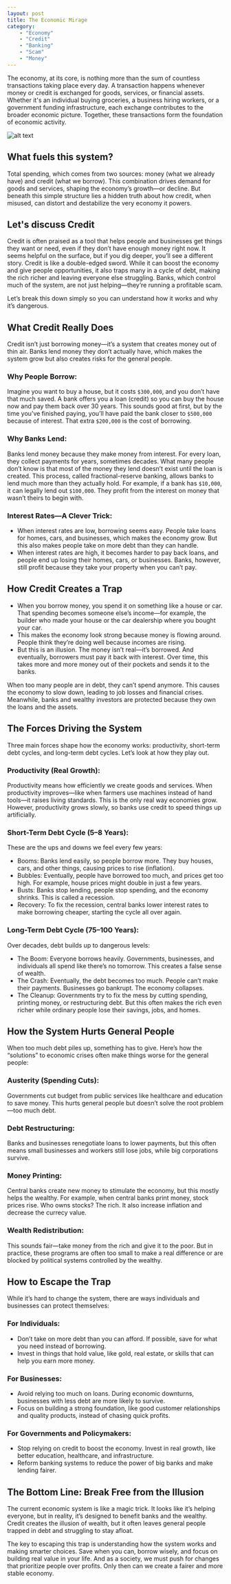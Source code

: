 ```yaml
---
layout: post
title: The Economic Mirage
category:
    - "Economy"
    - "Credit"
    - "Banking"
    - "Scam"
    - "Money"
---
```


The economy, at its core, is nothing more than the sum of countless transactions taking place every day. A transaction happens whenever money or credit is exchanged for goods, services, or financial assets. Whether it's an individual buying groceries, a business hiring workers, or a government funding infrastructure, each exchange contributes to the broader economic picture. Together, these transactions form the foundation of economic activity. 

![alt text](/images/economy.png "Economy")

## What fuels this system? 

Total spending, which comes from two sources: money (what we already have) and credit (what we borrow). This combination drives demand for goods and services, shaping the economy’s growth—or decline. But beneath this simple structure lies a hidden truth about how credit, when misused, can distort and destabilize the very economy it powers.

## Let's discuss Credit

Credit is often praised as a tool that helps people and businesses get things they want or need, even if they don’t have enough money right now. It seems helpful on the surface, but if you dig deeper, you’ll see a different story. Credit is like a double-edged sword. While it can boost the economy and give people opportunities, it also traps many in a cycle of debt, making the rich richer and leaving everyone else struggling. Banks, which control much of the system, are not just helping—they’re running a profitable scam.

Let’s break this down simply so you can understand how it works and why it’s dangerous.

## What Credit Really Does
Credit isn’t just borrowing money—it’s a system that creates money out of thin air. Banks lend money they don’t actually have, which makes the system grow but also creates risks for the general people.

### Why People Borrow:
Imagine you want to buy a house, but it costs `$300,000`, and you don’t have that much saved. A bank offers you a loan (credit) so you can buy the house now and pay them back over 30 years. This sounds good at first, but by the time you’ve finished paying, you’ll have paid the bank closer to `$500,000` because of interest. That extra `$200,000` is the cost of borrowing.

### Why Banks Lend:
Banks lend money because they make money from interest. For every loan, they collect payments for years, sometimes decades. What many people don’t know is that most of the money they lend doesn’t exist until the loan is created. This process, called fractional-reserve banking, allows banks to lend much more than they actually hold. For example, if a bank has `$10,000`, it can legally lend out `$100,000`. They profit from the interest on money that wasn’t theirs to begin with.

### Interest Rates—A Clever Trick:

* When interest rates are low, borrowing seems easy. People take loans for homes, cars, and businesses, which makes the economy grow. But this also makes people take on more debt than they can handle.
* When interest rates are high, it becomes harder to pay back loans, and people end up losing their homes, cars, or businesses. Banks, however, still profit because they take your property when you can’t pay.

## How Credit Creates a Trap
* When you borrow money, you spend it on something like a house or car. That spending becomes someone else’s income—for example, the builder who made your house or the car dealership where you bought your car.
* This makes the economy look strong because money is flowing around. People think they’re doing well because incomes are rising.
* But this is an illusion. The money isn’t real—it’s borrowed. And eventually, borrowers must pay it back with interest. Over time, this takes more and more money out of their pockets and sends it to the banks.

When too many people are in debt, they can’t spend anymore. This causes the economy to slow down, leading to job losses and financial crises. Meanwhile, banks and wealthy investors are protected because they own the loans and the assets.

## The Forces Driving the System
Three main forces shape how the economy works: productivity, short-term debt cycles, and long-term debt cycles. Let’s look at how they play out.

### Productivity (Real Growth):
Productivity means how efficiently we create goods and services. When productivity improves—like when farmers use machines instead of hand tools—it raises living standards. This is the only real way economies grow. However, productivity grows slowly, so banks use credit to speed things up artificially.

### Short-Term Debt Cycle (5–8 Years):
These are the ups and downs we feel every few years:

* Booms: Banks lend easily, so people borrow more. They buy houses, cars, and other things, causing prices to rise (inflation).
* Bubbles: Eventually, people have borrowed too much, and prices get too high. For example, house prices might double in just a few years.
* Busts: Banks stop lending, people stop spending, and the economy shrinks. This is called a recession.
* Recovery: To fix the recession, central banks lower interest rates to make borrowing cheaper, starting the cycle all over again.

### Long-Term Debt Cycle (75–100 Years):
Over decades, debt builds up to dangerous levels:

* The Boom: Everyone borrows heavily. Governments, businesses, and individuals all spend like there’s no tomorrow. This creates a false sense of wealth.
* The Crash: Eventually, the debt becomes too much. People can’t make their payments. Businesses go bankrupt. The economy collapses.
* The Cleanup: Governments try to fix the mess by cutting spending, printing money, or restructuring debt. But this often makes the rich even richer while ordinary people lose their savings, jobs, and homes.

## How the System Hurts General People
When too much debt piles up, something has to give. Here’s how the “solutions” to economic crises often make things worse for the general people:

### Austerity (Spending Cuts):
Governments cut budget from public services like healthcare and education to save money. This hurts general people but doesn’t solve the root problem—too much debt.

### Debt Restructuring:
Banks and businesses renegotiate loans to lower payments, but this often means small businesses and workers still lose jobs, while big corporations survive.

### Money Printing:
Central banks create new money to stimulate the economy, but this mostly helps the wealthy. For example, when central banks print money, stock prices rise. Who owns stocks? The rich. It also increase inflation and decrease the currecy value.

### Wealth Redistribution:
This sounds fair—take money from the rich and give it to the poor. But in practice, these programs are often too small to make a real difference or are blocked by political systems controlled by the wealthy.

## How to Escape the Trap
While it’s hard to change the system, there are ways individuals and businesses can protect themselves:

### For Individuals:
* Don’t take on more debt than you can afford. If possible, save for what you need instead of borrowing.
* Invest in things that hold value, like gold, real estate, or skills that can help you earn more money.

### For Businesses:
* Avoid relying too much on loans. During economic downturns, businesses with less debt are more likely to survive.
* Focus on building a strong foundation, like good customer relationships and quality products, instead of chasing quick profits.

### For Governments and Policymakers:
* Stop relying on credit to boost the economy. Invest in real growth, like better education, healthcare, and infrastructure.
* Reform banking systems to reduce the power of big banks and make lending fairer.

## The Bottom Line: Break Free from the Illusion
The current economic system is like a magic trick. It looks like it’s helping everyone, but in reality, it’s designed to benefit banks and the wealthy. Credit creates the illusion of wealth, but it often leaves general people trapped in debt and struggling to stay afloat.

The key to escaping this trap is understanding how the system works and making smarter choices. Save when you can, borrow wisely, and focus on building real value in your life. And as a society, we must push for changes that prioritize people over profits. Only then can we create a fairer and more stable economy.